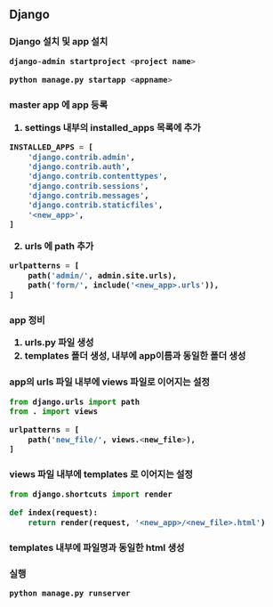 <h2> Django 


<h3> Django 설치 및 app 설치

```python
django-admin startproject <project name>

python manage.py startapp <appname>
```


<h3> master app 에 app 등록

1. settings 내부의 installed_apps 목록에 추가

```python
INSTALLED_APPS = [
    'django.contrib.admin',
    'django.contrib.auth',
    'django.contrib.contenttypes',
    'django.contrib.sessions',
    'django.contrib.messages',
    'django.contrib.staticfiles',
    '<new_app>',
]
```

2. urls 에 path 추가

```python
urlpatterns = [
    path('admin/', admin.site.urls),
    path('form/', include('<new_app>.urls')),
]
```


<h3> app 정비

1. urls.py 파일 생성
2. templates 폴더 생성, 내부에 app이름과 동일한 폴더 생성



<h3> app의 urls 파일 내부에 views 파일로 이어지는 설정

```python
from django.urls import path
from . import views

urlpatterns = [
    path('new_file/', views.<new_file>),
]
```


<h3> views 파일 내부에 templates 로 이어지는 설정

```python
from django.shortcuts import render

def index(request):
    return render(request, '<new_app>/<new_file>.html')
```


<h3> templates 내부에 파일명과 동일한 html 생성

<h3> 실행

```python
python manage.py runserver
```